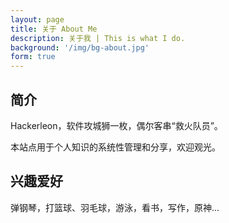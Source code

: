 ```yaml
---
layout: page
title: 关于 About Me
description: 关于我 | This is what I do.
background: '/img/bg-about.jpg'
form: true
---
```


## 简介

Hackerleon，软件攻城狮一枚，偶尔客串“救火队员”。

本站点用于个人知识的系统性管理和分享，欢迎观光。

## 兴趣爱好

弹钢琴，打篮球、羽毛球，游泳，看书，写作，原神...
